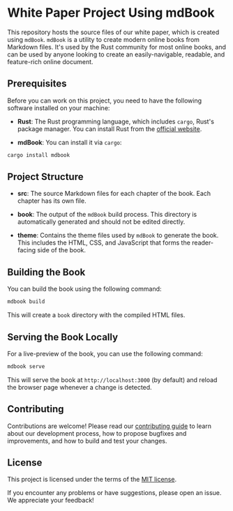 # White Paper Project Using mdBook

This repository hosts the source files of our white paper, which is created using `mdBook`. `mdBook` is a utility to create modern online books from Markdown files. It's used by the Rust community for most online books, and can be used by anyone looking to create an easily-navigable, readable, and feature-rich online document.

## Prerequisites

Before you can work on this project, you need to have the following software installed on your machine:

- **Rust**: The Rust programming language, which includes `cargo`, Rust's package manager. You can install Rust from the [official website](https://www.rust-lang.org/tools/install).

- **mdBook**: You can install it via `cargo`:

```rust
cargo install mdbook
```

## Project Structure

- **src**: The source Markdown files for each chapter of the book. Each chapter has its own file.

- **book**: The output of the `mdBook` build process. This directory is automatically generated and should not be edited directly.

- **theme**: Contains the theme files used by `mdBook` to generate the book. This includes the HTML, CSS, and JavaScript that forms the reader-facing side of the book.

## Building the Book

You can build the book using the following command:

```rust
mdbook build
```

This will create a `book` directory with the compiled HTML files.

## Serving the Book Locally

For a live-preview of the book, you can use the following command:

```rust
mdbook serve
```

This will serve the book at `http://localhost:3000` (by default) and reload the browser page whenever a change is detected.

## Contributing

Contributions are welcome! Please read our [contributing guide](CONTRIBUTING.md) to learn about our development process, how to propose bugfixes and improvements, and how to build and test your changes.

## License

This project is licensed under the terms of the [MIT license](LICENSE).

If you encounter any problems or have suggestions, please open an issue. We appreciate your feedback!
